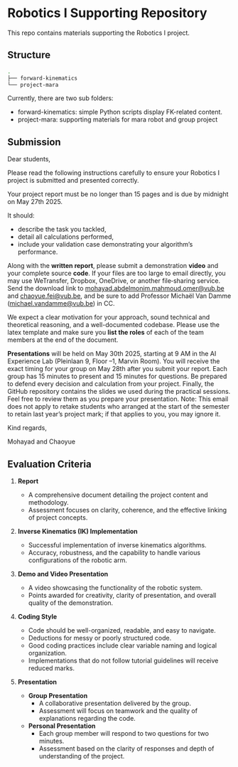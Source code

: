 # Robotics I Supporting Repository

This repo contains materials supporting the Robotics I project.

## Structure 

```bash
.
├── forward-kinematics
└── project-mara
```

Currently, there are two sub folders:

- forward-kinematics: simple Python scripts display FK-related content.
- project-mara: supporting materials for mara robot and group project

## Submission
Dear students,

Please read the following instructions carefully to ensure your Robotics I project is submitted and presented correctly. 

Your project report must be no longer than 15 pages and is due by midnight on May 27th 2025. 

It should:
- describe the task you tackled,
- detail all calculations performed,
- include your validation case demonstrating your algorithm’s performance.

Along with the **written report**, please submit a demonstration **video** and your complete source **code**. If your files are too large to email directly, you may use WeTransfer, Dropbox, OneDrive, or another file‐sharing service. Send the download link to mohayad.abdelmonim.mahmoud.omer@vub.be and chaoyue.fei@vub.be, and be sure to add Professor Michaël Van Damme (michael.vandamme@vub.be) in CC.

We expect a clear motivation for your approach, sound technical and theoretical reasoning, and a well-documented codebase. Please use the latex template and make sure you **list the roles** of each of the team members at the end of the document.

**Presentations** will be held on May 30th 2025, starting at 9 AM in the AI Experience Lab (Pleinlaan 9, Floor –1, Marvin Room). You will receive the exact timing for your group on May 28th after you submit your report. Each group has 15 minutes to present and 15 minutes for questions. Be prepared to defend every decision and calculation from your project.
Finally, the GitHub repository contains the slides we used during the practical sessions. Feel free to review them as you prepare your presentation. 
Note:  This email does not apply to retake students who arranged at the start of the semester to retain last year’s project mark; if that applies to you, you may ignore it.

Kind regards,

Mohayad and Chaoyue

## Evaluation Criteria 

1. **Report**  
   - A comprehensive document detailing the project content and methodology.  
   - Assessment focuses on clarity, coherence, and the effective linking of project concepts.

2. **Inverse Kinematics (IK) Implementation**  
   - Successful implementation of inverse kinematics algorithms.  
   - Accuracy, robustness, and the capability to handle various configurations of the robotic arm.

3. **Demo and Video Presentation**  
   - A video showcasing the functionality of the robotic system.  
   - Points awarded for creativity, clarity of presentation, and overall quality of the demonstration.

4. **Coding Style**  
   - Code should be well-organized, readable, and easy to navigate.  
   - Deductions for messy or poorly structured code.  
   - Good coding practices include clear variable naming and logical organization.  
   - Implementations that do not follow tutorial guidelines will receive reduced marks.

5. **Presentation**  
   - **Group Presentation**  
     - A collaborative presentation delivered by the group. 
     - Assessment will focus on teamwork and the quality of explanations regarding the code.  
   - **Personal Presentation**  
     - Each group member will respond to two questions for two minutes.  
     - Assessment based on the clarity of responses and depth of understanding of the project.
